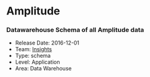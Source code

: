 # Amplitude
### Datawarehouse Schema of all Amplitude data
* Release Date: 2016-12-01
* Team: [Insights](../teams/insights.md)
* Type: schema
* Level: Application
* Area: Data Warehouse
